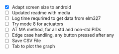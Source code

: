 - [x] Adapt screen size to android
- [ ] Updated readme with media
- [ ] Log time requrired to get data from elm327
- [ ] Try mode 8 for actuators
- [ ] AT MA method, for all std and non-std PIDs
- [ ] Edge case handling, any button pressed after any
- [ ] Save CSV File
- [ ] Tab to plot the graph 
